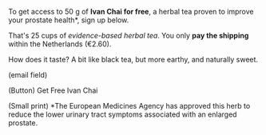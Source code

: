 To get access to 50 g of **Ivan Chai for free**, a herbal tea proven to improve your prostate health*, sign up below.

That's 25 cups of *evidence-based herbal tea*. You only **pay the shipping** within the Netherlands (€2.60).

How does it taste? A bit like black tea, but more earthy, and naturally sweet.

(email field)

(Button) Get Free Ivan Chai

(Small print) *The European Medicines Agency has approved this herb to reduce the lower urinary tract symptoms associated with an enlarged prostate.
